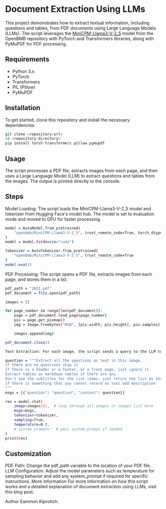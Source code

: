 # Document Extraction Using LLMs

This project demonstrates how to extract textual information, including questions and tables, from PDF documents using Large Language Models (LLMs). The script leverages the [MiniCPM-Llama3-V-2_5](https://huggingface.co/openbmb/MiniCPM-Llama3-V-2_5) model from the OpenBMB repository with PyTorch and Transformers libraries, along with PyMuPDF for PDF processing.

## Requirements

- Python 3.x
- PyTorch
- Transformers
- PIL (Pillow)
- PyMuPDF

## Installation

To get started, clone this repository and install the necessary dependencies:

```bash
git clone <repository-url>
cd <repository-directory>
pip install torch transformers pillow pymupdf
```

## Usage
The script processes a PDF file, extracts images from each page, and then uses a Large Language Model (LLM) to extract questions and tables from the images. The output is printed directly to the console.

## Steps
Model Loading: The script loads the MiniCPM-Llama3-V-2_5 model and tokenizer from Hugging Face's model hub. The model is set to evaluation mode and moved to GPU for faster processing.

```bash
model = AutoModel.from_pretrained(
    "openbmb/MiniCPM-Llama3-V-2_5", trust_remote_code=True, torch_dtype=torch.float16
)
model = model.to(device="cuda")

tokenizer = AutoTokenizer.from_pretrained(
    "openbmb/MiniCPM-Llama3-V-2_5", trust_remote_code=True
)
model.eval()
```
PDF Processing: The script opens a PDF file, extracts images from each page, and stores them in a list.

```bash 
pdf_path = "2021.pdf"
pdf_document = fitz.open(pdf_path)

images = []

for page_number in range(len(pdf_document)):
    page = pdf_document.load_page(page_number)
    pix = page.get_pixmap()
    img = Image.frombytes("RGB", [pix.width, pix.height], pix.samples)

    images.append(img)

pdf_document.close()

Text Extraction: For each image, the script sends a query to the LLM to extract questions and tables, ignoring headers, footers, and front pages.

question = """Extract all the questions as text in this image.
if there are no questions skip it
If there is a header or a footer, or a front page, just ignore it.
Extract tables as markdown tables if there are any.
Don't use the subtitles for the list items, just return the list as text.
if there is something that you cannot record as text add description
"""
msgs = [{"question": "question", "content": question}]

res = model.chat(
    image=images[0],  # loop through all images in images list here
    msgs=msgs,
    tokenizer=tokenizer,
    sampling=True,
    temperature=0.7,
    # system_prompt='' # pass system_prompt if needed
)
print(res)
```
## Customization
PDF Path: Change the pdf_path variable to the location of your PDF file.
LLM Configuration: Adjust the model parameters such as temperature for sampling behavior and add any system_prompt if required for specific instructions.
More Information
For more information on how this script works and a detailed explanation of document extraction using LLMs, visit this blog post.

Author
Eammon Kiprotich.
